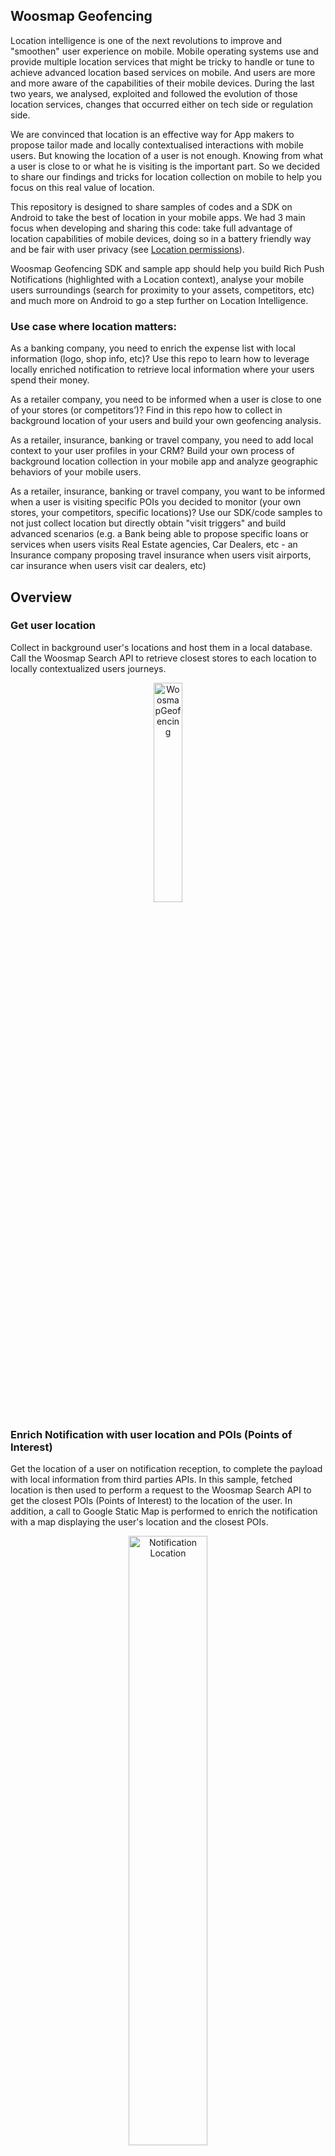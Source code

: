 ## Woosmap Geofencing

Location intelligence is one of the next revolutions to improve and "smoothen" user experience on mobile.
Mobile operating systems use and provide multiple location services that might be tricky to handle or tune to achieve advanced location based services on mobile. And users are more and more aware of the capabilities of their mobile devices.
During the last two years, we analysed, exploited and followed the evolution of those location services, changes that occurred either on tech side or regulation side.

We are convinced that location is an effective way for App makers to propose tailor made and locally contextualised interactions with mobile users.
But knowing the location of a user is not enough. Knowing from what a user is close to or what he is visiting is the important part. So we decided to share our findings and tricks for location collection on mobile to help you focus on this real value of location.

This repository is designed to share samples of codes and a SDK on Android to take the best of location in your mobile apps.
We had 3 main focus when developing and sharing this code: take full advantage of location capabilities of mobile devices, doing so in a battery friendly way and be fair with user privacy (see [Location permissions](https://github.com/woosmap/woosmap-geofencing-android-sdk/blob/master/doc/CheckLocationpermissions.md)).

Woosmap Geofencing SDK and sample app should help you build Rich Push Notifications (highlighted with a Location context), analyse your mobile users surroundings (search for proximity to your assets, competitors, etc) and much more on Android to go a step further on Location Intelligence.

### Use case where location matters:

As a banking company, you need to enrich the expense list with local information (logo, shop info, etc)? Use this repo to learn how to leverage locally enriched notification to retrieve local information where your users spend their money.

As a retailer company, you need to be informed when a user is close to one of your stores (or competitors’)? Find in this repo how to collect in background location of your users and build your own geofencing analysis.

As a retailer, insurance, banking or travel company, you need to add local context to your user profiles in your CRM? Build your own process of background location collection in your mobile app and analyze geographic behaviors of your mobile users.

As a retailer, insurance, banking or travel company, you want to be informed when a user is visiting specific POIs you decided to monitor (your own stores, your competitors, specific locations)? Use our SDK/code samples to not just collect location but directly obtain "visit triggers" and build advanced scenarios (e.g. a Bank being able to propose specific loans or services when users visits Real Estate agencies, Car Dealers, etc - an Insurance company proposing travel insurance when users visit airports, car insurance when users visit car dealers, etc)

##  Overview

### Get user location

Collect in background user's locations and host them in a local database. Call the Woosmap Search API to retrieve closest stores to each location to locally contextualized users journeys.

<p align="center">
  <img alt="WoosmapGeofencing" src="https://github.com/woosmap/woosmap-geofencing-android-sdk/raw/master/assets/WoosmapGeofencing1.png" width="30%">
</p>

### Enrich Notification with user location and POIs (Points of Interest)
Get the location of a user on notification reception, to complete the payload with local information from third parties APIs.
In this sample, fetched location is then used to perform a request to the Woosmap Search API to get the closest POIs (Points of Interest) to the location of the user. In addition, a call to Google Static Map is performed to enrich the notification with a map displaying the user's location and the closest POIs.

<p align="center">
  <img alt="Notification Location" src="https://github.com/woosmap/woosmap-geofencing-android-sdk/raw/master/assets/2Markers.png" width="50%">
</p>

### Detect Visits (spending time at one place) of your users
Get the location and the time spent when a user is visiting places. Once again use the Woosmap Search API if needed to detect if your users visit you stores, your competitors or POI you may want to monitor.

<p align="center">
  <img alt="Visit" src="https://github.com/woosmap/woosmap-geofencing-android-sdk/raw/master/assets/visit.png" width="50%">
</p>

### Detect Zone of Interest (cluster) of your users
Identify areas of interest for your users (location where they spend time, once or recurrently).
<p align="center">
  <img alt="Visit" src="https://github.com/woosmap/woosmap-geofencing-android-sdk/raw/master/assets/ZOI.png" width="50%">
</p>

### Classification of Zone of Interest (cluster) 
The classification of zones of interest (zois) aims to assign them types. For now, two types are supported "home" (zone where a user is supposed to live) and "work" (zone where a user is supposed to work).
<p align="center">
  <img alt="Classification" src="https://github.com/woosmap/woosmap-geofencing-android-sdk/raw/master/assets/Classification.png" width="50%">
</p>

Calculations for each zoi are performed to determine the number of different weeks that the user has spent there.
A zoi is considered to be recurrent if the number of weeks spent in the zone is greater than or equal to the average of the number of weeks spent in all the zones.

The classification of zois is enable by default. For disable that, in your MainActivity, you can change the value in the settings of the SDK as follow:
```java
// Set classification of zoi enable:
WoosmapSettings.classificationEnable = true;
```

##  Pre-requisites
-   Android SDK 21 and newer. SDK21 (Android 5) to SDK25 (Android 7.1) tested with Android Virtual Device, newer versions tested on real devices.
-   Android Build Tools
-   Android Support Repository
-   Firebase Credentials
-   OjAlgo dependency [https://www.ojalgo.org/](https://www.ojalgo.org/)

### Installation
* This sample uses the Gradle build system. To build this project, use the "gradlew build" command or use "Import Project" in Android Studio.
* Get config file for your Android app
* Compile and install the mobile app onto your mobile device.
* Download Firebase config file:
   1.  Sign in to Firebase, then open your project.
   2.  Click <img src="https://storage.googleapis.com/support-kms-prod/vMSwtm9y2uvHQAg2OfjmWpsBMtG4xwSIPWxh" alt="the Settings icon" width="2%">, then select  **Project settings**.
   3.  In the  **Your apps**  card, select the package name of the app for which you need a config file.
   4.  Click  ![google-services.json](https://lh3.googleusercontent.com/F_l_k73LFMmhZzlG3uUxR85785RlZFMYIszJFNl6Xq4k_xMLdgotg_O95JGyk8bSlQ=w24) **google-services.json**, then add it to your app.
 * If you don't config Firebase and don't add the file **google-services.json** to compile the project. So remove the below line from your app-level build.gradle in the app who triggered parsing.
```java
apply plugin: 'com.google.gms.google-services'
```

### Get Keys
* Get the token in the log debug.
* If you want a map in the notification and a map in your app, get Google Maps API Key for requesting a static map (see [Google documentation](https://developers.google.com/maps/documentation/maps-static/get-api-key))
<p align="center">
   <img src="https://github.com/woosmap/woosmap-geofencing-android-sdk/raw/master/assets/GmapStatic.png" alt="Google map Static" width="50%">
</p>

<p align="center">
   <img src="https://github.com/woosmap/woosmap-geofencing-android-sdk/raw/master/assets/appMap.png" alt="Google map in app" width="50%">
</p>


* If you want to retrieve the closest store to the user's location, load your assets in a Woosmap Project and get a Woosmap Key API (see [Woosmap developer documentation](https://developers.woosmap.com/get-started).)
<p align="center">
   <img src="https://github.com/woosmap/woosmap-geofencing-android-sdk/raw/master/assets/SearchAPIList.png" alt="Search API" width="50%">
</p>
<p align="center">
   <img src="https://github.com/woosmap/woosmap-geofencing-android-sdk/raw/master/assets/SearchAPIonly.png" alt="Search API" width="50%">
</p>

* If you don't use any third party API and don’t define API keys, the notification and the app will only display the location (lat/long) of the user.
<p align="center">
   <img src="https://github.com/woosmap/woosmap-geofencing-android-sdk/raw/master/assets/userLocation.png" alt="User Location" width="50%">
</p>

<p align="center">
   <img src="https://github.com/woosmap/woosmap-geofencing-android-sdk/raw/master/assets/userLocationApp.png" alt="User Location" width="50%">
</p>

## Usage
The first step that should always be done each time your app is launched (in Foreground AND Background) is to set your Woosmap Private key Search API. This should be done as early as possible in your `mainActivity` on the method `onCreate`.

### Import and instanciate Woosmap library

Instanciate Woosmap and set keys:
```java
@Override
protected void onCreate(Bundle savedInstanceState) {
    super.onCreate(savedInstanceState);
    setContentView(R.layout.activity_main);

   // Set Keys
   WoosmapSettings.privateKeySearchAPI = "";
   WoosmapSettings.privateKeyGMPStatic = "";

    // Instanciate woosmap object
    this.woosmap = Woosmap.getInstance().initializeWoosmap(this);


    this.woosmap.setLocationReadyListener(new WoosLocationReadyListener());
    this.woosmap.setSearchAPIReadyListener (new WoosSearchAPIReadyListener ());
    this.woosmap.setVisitReadyListener (new WoosVisitReadyListener ());

    // Visit Detection Enable
    this.woosmap.setVisitEnable (true);

    // For android version >= 8 you have to create a channel or use the woosmap's channel
    if (Build.VERSION.SDK_INT >= Build.VERSION_CODES.O) {
        this.woosmap.createWoosmapNotifChannel();
    }
}
@Override
public void onResume() {
    super.onResume();
    if (checkPermissions()) {
        Log.d("WoosmapGeofencing", "Permission OK");
        this.woosmap.onResume();
    } else {
        Log.d("WoosmapGeofencing", "Permission NOK");
        requestPermissions();
    }
}

@Override
public void onPause(){
    super.onPause();
    Log.d("WoosmapGeofencing", "BackGround");
    if (checkPermissions()) {
        this.woosmap.onPause();
    }
}
```

To get Google map in the app, add your GMP SDK android key in the manifest:
```xml
<?xml version="1.0" encoding="utf-8"?>
<manifest xmlns:android="http://schemas.android.com/apk/res/android"
    package="com.webgeoservices.sample">

    <uses-permission android:name="android.permission.INTERNET" />
    ...
   ...

    <application
      ...
      ...

       <meta-data
            android:name="com.google.android.geo.API_KEY"
            android:value="GMP_KEY"/>

    </application>

</manifest>
```

To work properly, you have to instanciate the Woosmap object in the onCreate function and call Woosmap's onResume and onPause functions.

### Configure filters to refresh location and activate visits detection

You can make filters:
* Time to refresh user's location in seconds:
```java
static public int currentLocationTimeFilter = 0;
```
* Distance to refresh user's location in meter:
```java
static public int currentLocationDistanceFilter = 0;
```
* Time to request Search API in seconds:
```java
static public int searchAPITimeFilter = 0;
```
* Distance to request Search API  in meter:
```java
static public int searchAPIDistanceFilter = 0;
```
* Accuracy of the location in meters:
```java
static public int accuracyFilter = 100;
```
* Distance detection threshold for visits:
```java
static public double distanceDetectionThresholdVisits = 25.0;
```
* Duration in seconds for detection of visits to show and to create ZOI :
```java
static public long minDurationVisitDisplay = 60
 ```
* Delay for outdated notification in seconds:
```java
static public int outOfTimeDelay = 300;
 ```
* To apply filters,  set the filters in singleton `WoosmapSettings` like this:
```java
WoosmapSettings.currentLocationTimeFilter = 30;
```

The default parameters were determined by testing in real conditions in order to obtain the best data while consuming little battery, you can modify them according to your use cases.

### Retrieve User Location

In your `mainActivity`, create a Listener connect to the interface `Woosmap.LocationReadyListener` and set a callback to retrieve user current location.

```java
public class WoosLocationReadyListener implements Woosmap.LocationReadyListener
{
    public void LocationReadyCallback(Location location)
    {
        onLocationCallback(location);
    }
}

private void onLocationCallback(Location currentLocation) {
    ...
}
```

### Retrieve POIs from Search API

In your `mainActivity`, create a listener connected to the interface `Woosmap.SearchAPIReadyListener` and set a callback to retrieve POIs from the Search API request.
```java
public class WoosSearchAPIReadyListener implements Woosmap.SearchAPIReadyListener
{
    public void SearchAPIReadyCallback(POI poi)
    {
        onPOICallback(poi);
  }
}

private void onPOICallback(POI poi) {
    // get POI
}
```

### Enable or disable Search API request
The Search API request on each location is enable by default. For disable that, in your MainActivity, you can change the value in the settings of the SDK as follow:
```java
WoosmapSettings.searchAPIEnable(true);
```

### Retrieve visit detection

In your `mainActivity`, create a listener connected to the interface `Woosmap.VisitReadyListener` and set a callback to retrieve visits.
```java
private void onPOICallback(POI poi) {
    new POITask(getApplicationContext (),this).execute();
}

public class WoosVisitReadyListener implements Woosmap.VisitReadyListener
{
    public void VisitReadyCallback(Visit visit)
    {
        onVisitCallback(visit);
  }
}

private void onVisitCallback(Visit visit) {
    // get visit
}
```

### Retrieve Zone of Interest
ZOIs are built from visits, grouped by proximity. We use the Fast Incremental Gaussian Mixture Model of classification Algorithm  [FIGMM](https://journals.plos.org/plosone/article?id=10.1371/journal.pone.0139931) to build and update our ZOI according to visits recurrency along time.

you can recover the ZOIs generated by making a request in the database.
```java
ZOI[] ZOIList = WoosmapDb.getInstance(mContext, true).getZOIsDAO().getAllZois();
```

Each ZOI includes the following informations:

 - The list of id visits included in this ZOI

```java
public ArrayList<String> idVisits = new ArrayList<>();
```

 - The latitude and longitude of the center of the ZOI (useful if you need to qualify the place of the visit with a search request over POIs or assets)

```java
public double lngMean;
```
```java
public double latMean;
```

 - Age is used to determine if a ZOI should be deleted by the algorithm *(only for calculation of ZOI)*

```java
public double age;
```

 - Represents the number of visits used to build the ZOI  *(only for calculation of ZOI)*

```java
public double accumulator;
```

 - The covariance determinant  *(only for calculation of ZOI)*

```java
public double covariance_det;
```

 - Estimation of probability  *(only for calculation of ZOI)*

```java
public double prior_probability;
```

 - The covariance of a cluster  *(only for calculation of ZOI)*

```java
public double x00Covariance_matrix_inverse;
public double x01Covariance_matrix_inverse;
public double x10Covariance_matrix_inverse;
public double x11Covariance_matrix_inverse;
```

 - This is the [Well-known text representation of geometry](https://en.wikipedia.org/wiki/Well-known_text_representation_of_geometry) of the ZOI polygon.
 For your tests, if you need to explore those WKT and see what they look like on a map, you can use this tool [https://arthur-e.github.io/Wicket/sandbox-gmaps3.html](https://arthur-e.github.io/Wicket/sandbox-gmaps3.html).

```java
public String wktPolygon;
```

 - The entry date for the first ZOI visit

```java
public long startTime;
```

 - The exit date of the last ZOI visit

```java
public long endTime;
```

 - The duration of all the accumulated visits of the ZOI

```java
public long duration;
```

- The classification of the period (HOME, WORK, OTHER or NO QUALIFIER)
```java
public String period;
```

### Enable or disable location refresh
The location monitoring is enable by default. For disable that, in your MainActivity, you can change the value in the settings of the SDK as follow:
```java
woosmap.enableTracking(true);
```

### Enable location after a device reboot
#### Create the BroadcasReceiver
To collect location after a device reboot without having to relaunch the application, you have to create a Broadcast which launches the jobInstantService `WoosmapRebootJobService` when it receives the BOOT_COMPLETED event.
```java
package com.webgeoservices.sample;

import android.content.BroadcastReceiver;
import android.content.Context;
import android.content.Intent;

import com.webgeoservices.woosmapGeofencing.WoosmapRebootJobService;

public class RunOnStartup extends BroadcastReceiver {

    public void onReceive(Context context, Intent intent) {
        if ("android.intent.action.BOOT_COMPLETED".equals(intent.getAction())) {
            WoosmapRebootJobService.enqueueWork(context, new Intent());
  }
    }
}
```

#### Add the BroadcastReceiver to the Manifest
Add the permission `android.permission.RECEIVE_BOOT_COMPLETED`
```
<uses-permission android:name="android.permission.RECEIVE_BOOT_COMPLETED" />
```
Then, just declare your receiver in the Manifest.xml in the application bloc

```
<receiver android:name=".RunOnStartup">
    <intent-filter>
        <action android:name="android.intent.action.BOOT_COMPLETED"/>
        <category android:name="android.intent.category.DEFAULT" />
    </intent-filter>
</receiver>
```

## Simulate Notification
-   Get the notification token in the log debug or on the main screen of the demo app.

-   Install the app PushNotification from the github repo: [https://github.com/onmyway133/PushNotifications](https://github.com/onmyway133/PushNotifications). This desktop app will help you simulate notification sending if you do not have any other Notification Solutions.

-   Enter your server key: [https://github.com/onmyway133/PushNotifications#android-server-key](https://github.com/onmyway133/PushNotifications#android-server-key)

-   Enter a message in json format like this "{"location":"1","timestamp":"1589288354"}". The object "location" allows to have a location (lat/long) displayed in the notification. The "timestamp" object validates the delay between the server time and the mobile time to check if the retrieved location is not outdated (if difference between server and mobile time is greater than 300 sec, notification will not be displayed).

-   If you want to send notification directly from an Android app, you can use this project: [https://github.com/megamendhie/Notify](https://github.com/megamendhie/Notify). Change the code to enter the server key and the notification token of the app to target.



## Additional Documentation

* [Enabling Location](https://github.com/woosmap/woosmap-geofencing-android-sdk/blob/master/doc/EnablingLocation.md): To use location, first enable associated services on the user device. Find out here how to do it and more importantly what are the different permissions and consequences of choices made by the users.
* [Set up a Firebase Cloud Messaging](https://github.com/woosmap/woosmap-geofencing-android-sdk/blob/master/doc/SetupFirebaseCloudMessaging.md): Find out how to add Firebase Messaging to your App and regularly check if your notification token is up to date.
* [Handling messages](https://github.com/woosmap/woosmap-geofencing-android-sdk/blob/master/doc/HandlingMessages.md): If you are here, it’s because you want custom notifications. Find out here how to handle those.
* [Check Location permissions](https://github.com/woosmap/woosmap-geofencing-android-sdk/blob/master/doc/CheckLocationpermissions.md): Retrieve location from the OS location services to enrich your notification.
* [Check Timestamp of the payload](https://github.com/woosmap/woosmap-geofencing-android-sdk/blob/master/doc/CheckTimeStamp.md): Because differences may occur between sending time and reception time, you may need to check it before retrieving a location.
* [APIs request](https://github.com/woosmap/woosmap-geofencing-android-sdk/blob/master/doc/APIsrequest.md): Location of the mobile is one thing but knowing from what the mobile is close to is another thing. Find out here how to use Woosmap Search API to “geo contextualize” the location of your users.
* [Visit Algorithm](https://github.com/woosmap/woosmap-geofencing-android-sdk/blob/master/doc/VisitAlgorithm.md): Find a diagram explaining how the visits algorithm works.
* [ZOI Algorithm](https://github.com/woosmap/woosmap-geofencing-android-sdk/blob/master/doc/ZOIAlgorithm.md): Find out how ZOI are built from visits.
* [ZOI Classification](https://github.com/woosmap/woosmap-geofencing-android-sdk/blob/master/doc/Classification.md): Find out how Classification are built from duration of ZOI.
* [Geographic Data Lifecycle and import data from a CSV](https://github.com/woosmap/woosmap-geofencing-android-sdk/blob/master/doc/GeographicDataLifecycle.md): Find out how to manage the data lifecycle to be in compliance with GDPR and how to import data from a CSV.

## Contributing

Pull requests are welcome. For major changes, please open an issue first to discuss what you would like to change.
Thank you for your suggestions!

## License
Woosmap Geofencing is released under the MIT License. See [LICENSE](https://github.com/woosmap/woosmap-geofencing-android-sdk/blob/master/LICENSE.md) file for details.
